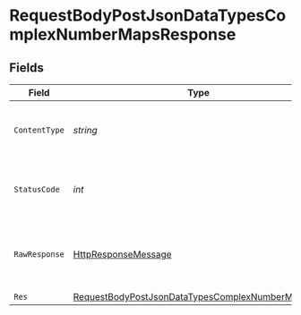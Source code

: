 # RequestBodyPostJsonDataTypesComplexNumberMapsResponse


## Fields

| Field                                                                                                                           | Type                                                                                                                            | Required                                                                                                                        | Description                                                                                                                     |
| ------------------------------------------------------------------------------------------------------------------------------- | ------------------------------------------------------------------------------------------------------------------------------- | ------------------------------------------------------------------------------------------------------------------------------- | ------------------------------------------------------------------------------------------------------------------------------- |
| `ContentType`                                                                                                                   | *string*                                                                                                                        | :heavy_check_mark:                                                                                                              | HTTP response content type for this operation                                                                                   |
| `StatusCode`                                                                                                                    | *int*                                                                                                                           | :heavy_check_mark:                                                                                                              | HTTP response status code for this operation                                                                                    |
| `RawResponse`                                                                                                                   | [HttpResponseMessage](https://learn.microsoft.com/en-us/dotnet/api/system.net.http.httpresponsemessage?view=net-5.0)            | :heavy_check_mark:                                                                                                              | Raw HTTP response; suitable for custom response parsing                                                                         |
| `Res`                                                                                                                           | [RequestBodyPostJsonDataTypesComplexNumberMapsRes](../../Models/Operations/RequestBodyPostJsonDataTypesComplexNumberMapsRes.md) | :heavy_minus_sign:                                                                                                              | OK                                                                                                                              |